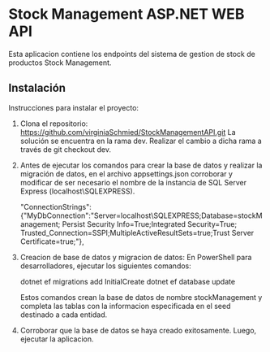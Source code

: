 # Stock Management ASP.NET WEB API

Esta aplicacion contiene los endpoints del sistema de gestion de stock de productos Stock Management.


## Instalación

Instrucciones para instalar el proyecto:

1. Clona el repositorio: https://github.com/virginiaSchmied/StockManagementAPI.git
   La solución se encuentra en la rama dev. Realizar el cambio a dicha rama a través de git checkout dev.
 
2. Antes de ejecutar los comandos para crear la base de datos y realizar la migración de datos, en el archivo
   appsettings.json corroborar y modificar de ser necesario el nombre de la instancia de SQL Server Express
   (localhost\\SQLEXPRESS).

   "ConnectionStrings": 
   {"MyDbConnection":"Server=localhost\\SQLEXPRESS;Database=stockManagement; Persist Security Info=True;Integrated
   Security=True; Trusted_Connection=SSPI;MultipleActiveResultSets=true;Trust Server Certificate=true;"},

3. Creacion de base de datos y migracion de datos:
   En PowerShell para desarrolladores, ejecutar los siguientes comandos:

   dotnet ef migrations add InitialCreate
   dotnet ef database update

   Estos comandos crean la base de datos de nombre stockManagement y completa las tablas con la informacion
   especificada en el seed destinado a cada entidad.

4. Corroborar que la base de datos se haya creado exitosamente. Luego, ejecutar la aplicacion.



